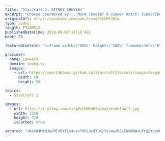 ```yaml
---
title: "StarCraft 2: STINKY CHEESE!"
excerpt: "Cheese countered by... More cheese? A viewer match! Subscribe for more videos: http://lowko.tv/youtube Welcome to Aiur: https://goo.gl/1giyV2  In this match of Platinum League Terran vs Terran both players decide to play very odd...  If you have an awesome replay of StarCraft 2 that you think is worth"
originalUrl: https://youtube.com/watch?v=gPzCbMYnRtw
type: video
length: PT18M51S
publishedDateTime: 2018-08-07T14:18:48Z
heat: 50

featuredContent: "<iframe width=\"800\" height=\"500\" frameborder=\"0\" src=\"https://www.youtube.com/embed/gPzCbMYnRtw\" allow=\"accelerometer; autoplay; encrypted-media; gyroscope; picture-in-picture\" allowfullscreen></iframe>"

provider:
  name: LowkoTV
  domain: lowko.tv
  images:
    - url: https://smartableai.github.io/starcraft2/assets/images/organizations/lowko.tv-50x50.jpg
      width: 50
      height: 50

topics:
  - StarCraft 2

images:
  - url: https://i.ytimg.com/vi/gPzCbMYnRtw/maxresdefault.jpg
    width: 1280
    height: 720
    isCached: true

secured: "vkSX04Mt9JwCMlYhYILv4nsvfORE8sQTuK/T034u/DEsINm98WvuTtQ1XppyblbH0OU/8fkVedWQIRldiWmOL6IVoNiJ2vIa0xZV5kRaRiOvsY4pUr/SDP47hpYHT89OQQa9ZGD3WBWR4TWGC+/Cf/1MtEQ7XKQjz0HCSM/1JLR5aXga0Dgy2NVW0rv+mZoNaYW6eus0FhoX8ePpkeH3C0nzSzdr/jyQBJIXq3e1iCw/wGvp7HwfL4aP7FR/b9o8zWkChICWjraNk4dzTYLaYG/2O4mOSFBSQ/KcCMCwJJ5BMIqp7bG0O39KMdvToeSpKetXQRgD4fW6JBbIJa+SuqmKQjGg/Yo1ZVsqJy/EZVBl6eLHuhZOFPMO/0RlRQSzLvZ8kaQVrDnibxKIsHG97zWLoXWt/sxpegMK1mp5Ikg=;lbdZG5Tt3pUP0TDpmDcoHg=="
---
```


